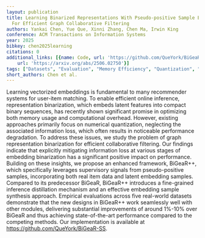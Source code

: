 ```yaml
---
layout: publication
title: Learning Binarized Representations With Pseudo-positive Sample Enhancement
  For Efficient Graph Collaborative Filtering
authors: Yankai Chen, Yue Que, Xinni Zhang, Chen Ma, Irwin King
conference: ACM Transactions on Information Systems
year: 2025
bibkey: chen2025learning
citations: 0
additional_links: [{name: Code, url: 'https://github.com/QueYork/BiGeaR-SS'}, {name: Paper,
    url: 'https://arxiv.org/abs/2506.02750'}]
tags: ["Datasets", "Evaluation", "Memory Efficiency", "Quantization", "Recommender Systems"]
short_authors: Chen et al.
---
```

Learning vectorized embeddings is fundamental to many recommender systems for user-item matching. To enable efficient online inference, representation binarization, which embeds latent features into compact binary sequences, has recently shown significant promise in optimizing both memory usage and computational overhead. However, existing approaches primarily focus on numerical quantization, neglecting the associated information loss, which often results in noticeable performance degradation. To address these issues, we study the problem of graph representation binarization for efficient collaborative filtering. Our findings indicate that explicitly mitigating information loss at various stages of embedding binarization has a significant positive impact on performance. Building on these insights, we propose an enhanced framework, BiGeaR++, which specifically leverages supervisory signals from pseudo-positive samples, incorporating both real item data and latent embedding samples. Compared to its predecessor BiGeaR, BiGeaR++ introduces a fine-grained inference distillation mechanism and an effective embedding sample synthesis approach. Empirical evaluations across five real-world datasets demonstrate that the new designs in BiGeaR++ work seamlessly well with other modules, delivering substantial improvements of around 1%-10% over BiGeaR and thus achieving state-of-the-art performance compared to the competing methods. Our implementation is available at https://github.com/QueYork/BiGeaR-SS.